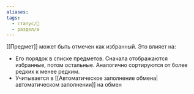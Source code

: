 ```yaml
---
aliases: 
tags:
  - статус/🌱
  - раздел/⚙
---
```



[[Предмет]] может быть отмечен как избранный. Это влияет на:
- Его порядок в списке предметов. Сначала отображаются избранные, потом остальные. Аналогично сортируются от более редких к менее редким.
- Учитывается в [[Автоматическое заполнение обмена|автоматическом заполнении]] на обмен 